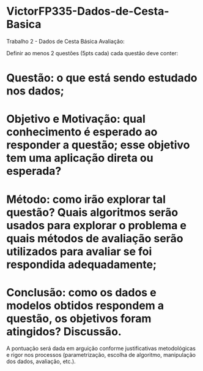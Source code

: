 # VictorFP335-Dados-de-Cesta-Basica
Trabalho 2 - Dados de Cesta Básica
Avaliação:

Definir ao menos 2 questões (5pts cada) cada questão deve conter:
# Questão: o que está sendo estudado nos dados;
# Objetivo e Motivação: qual conhecimento é esperado ao responder a questão; esse objetivo tem uma aplicação direta ou esperada?
# Método: como irão explorar tal questão? Quais algoritmos serão usados para explorar o problema e quais métodos de avaliação serão utilizados para avaliar se foi respondida adequadamente;
# Conclusão: como os dados e modelos obtidos respondem a questão, os objetivos foram atingidos? Discussão.

A pontuação será dada em arguição conforme justificativas metodológicas e rigor nos processos (parametrização, escolha de algoritmo, manipulação dos dados, avaliação, etc.).
